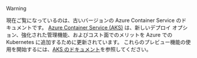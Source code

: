 > [!WARNING]
> 現在ご覧になっているのは、古いバージョンの Azure Container Service のドキュメントです。 [Azure Container Service (AKS)](../articles/aks/intro-kubernetes.md) は、新しいデプロイ オプション、強化された管理機能、およびコスト面でのメリットを Azure での Kubernetes に追加するために更新されています。 これらのプレビュー機能の使用を開始するには、[AKS のドキュメント](../articles/aks/intro-kubernetes.md)を参照してください。   
>
>
